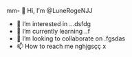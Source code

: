mm- 👋 Hi, I’m @LuneRogeNJJ
- 👀 I’m interested in ...dsfdg
- 🌱 I’m currently learning ..f
- 💞️ I’m looking to collaborate on .fgsdas
- 📫 How to reach me nghjgsçç
x
<!---dd
LuneRog/LuneRog is a ✨ special ✨ repository because its `README.md` (this file) appears on your GitHub profile.
You can click the Preview link to take a look at your changes.
--->
